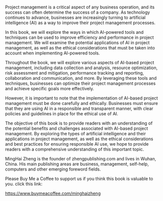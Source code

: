 
Project management is a critical aspect of any business operation, and its success can often determine the success of a company. As technology continues to advance, businesses are increasingly turning to artificial intelligence (AI) as a way to improve their project management processes.

In this book, we will explore the ways in which AI-powered tools and techniques can be used to improve efficiency and performance in project management. We will examine the potential applications of AI in project management, as well as the ethical considerations that must be taken into account when implementing AI-powered tools.

Throughout the book, we will explore various aspects of AI-based project management, including data collection and analysis, resource optimization, risk assessment and mitigation, performance tracking and reporting, collaboration and communication, and more. By leveraging these tools and techniques, businesses can optimize their project management processes and achieve specific goals more effectively.

However, it is important to note that the implementation of AI-based project management must be done carefully and ethically. Businesses must ensure that they are using AI in a responsible and transparent manner, with clear policies and guidelines in place for the ethical use of AI.

The objective of this book is to provide readers with an understanding of the potential benefits and challenges associated with AI-based project management. By exploring the types of artificial intelligence and their applications in project management, as well as the ethical considerations and best practices for ensuring responsible AI use, we hope to provide readers with a comprehensive understanding of this important topic.

MingHai Zheng is the founder of zhengpublishing.com and lives in Wuhan, China. His main publishing areas are business, management, self-help, computers and other emerging foreword fields.

Please Buy Me a Coffee to support us if you think this book is valuable to you. click this link:

https://www.buymeacoffee.com/minghaizheng
